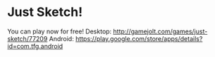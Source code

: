 # Just Sketch!
You can play now for free!
Desktop: http://gamejolt.com/games/just-sketch/77209
Android: https://play.google.com/store/apps/details?id=com.tfg.android
